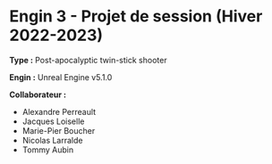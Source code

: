 # Engin 3 - Projet de session (Hiver 2022-2023)

**Type :** Post-apocalyptic twin-stick shooter

**Engin :** Unreal Engine v5.1.0

**Collaborateur :**
- Alexandre Perreault
- Jacques Loiselle
- Marie-Pier Boucher
- Nicolas Larralde
- Tommy Aubin
